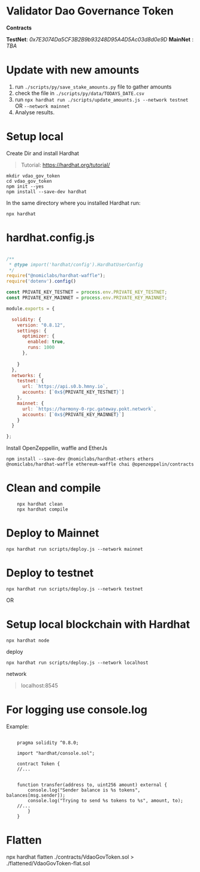 # Validator Dao Governance Token

**Contracts**

**TestNet**: *0x7E3074Da5CF3B2B9b93248D95A4D5Ac03d8d0e9D*
**MainNet** : *TBA*
# Update with new amounts 

1. run `./scripts/py/save_stake_amounts.py` file to gather amounts
2. check the file in `./scripts/py/data/TODAYS_DATE.csv`
3. run `npx hardhat run ./scripts/update_amounts.js --network testnet` OR `--network mainnet`
4. Analyse results.


# Setup local

Create Dir and install Hardhat

>  Tutorial: https://hardhat.org/tutorial/

```
mkdir vdao_gov_token
cd vdao_gov_token
npm init --yes
npm install --save-dev hardhat
```

In the same directory where you installed Hardhat run:

`npx hardhat`


# hardhat.config.js

```javascript

/**
 * @type import('hardhat/config').HardhatUserConfig
 */
require("@nomiclabs/hardhat-waffle");
require('dotenv').config()

const PRIVATE_KEY_TESTNET = process.env.PRIVATE_KEY_TESTNET;
const PRIVATE_KEY_MAINNET = process.env.PRIVATE_KEY_MAINNET;

module.exports = {

  solidity: {
    version: "0.8.12",
    settings: {
      optimizer: {
        enabled: true,
        runs: 1000
      },
      
    }
  },
  networks: {
    testnet: {
      url: `https://api.s0.b.hmny.io`,
      accounts: [`0x${PRIVATE_KEY_TESTNET}`]
    },
    mainnet: {
      url: `https://harmony-0-rpc.gateway.pokt.network`,
      accounts: [`0x${PRIVATE_KEY_MAINNET}`]
    }
  }

};


 ```

Install OpenZeppellin, waffle and EtherJs

`npm install --save-dev @nomiclabs/hardhat-ethers ethers @nomiclabs/hardhat-waffle ethereum-waffle chai @openzeppelin/contracts`

# Clean and compile

```
    npx hardhat clean
    npx hardhat compile
```

# Deploy to Mainnet

`npx hardhat run scripts/deploy.js --network mainnet`

# Deploy to testnet

`npx hardhat run scripts/deploy.js --network testnet`

OR

# Setup local blockchain with Hardhat

`npx hardhat node`

deploy

`npx hardhat run scripts/deploy.js --network localhost`

network

> localhost:8545

# For logging use console.log

Example:

```solidity

    pragma solidity ^0.8.0;

    import "hardhat/console.sol";

    contract Token {
    //...


    function transfer(address to, uint256 amount) external {
        console.log("Sender balance is %s tokens", balances[msg.sender]);
        console.log("Trying to send %s tokens to %s", amount, to);
    //...
        }
    }

```

# Flatten
npx hardhat flatten ./contracts/VdaoGovToken.sol > ./flattened/VdaoGovToken-flat.sol

